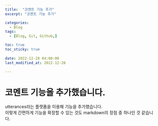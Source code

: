 ```yaml
---
title:  "코멘트 기능 추가" 
excerpt: "코멘트 기능 추가"

categories:
  - Blog
tags:
  - [Blog, Git, Github,]

toc: true
toc_sticky: true
 
date: 2022-12-28 04:00:00
last_modified_at: 2022-12-28

---
```



# 코멘트 기능을 추가했습니다.
utterances라는 플랫폼을 이용해 기능을 추가했습니다.<br>
이렇게 간편하게 기능을 확장할 수 있는 것도 markdown의 장점 중 하나인 것 같습니다.<br>

